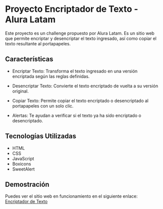 # Proyecto Encriptador de Texto - Alura Latam

Este proyecto es un challenge propuesto por Alura Latam. Es un sitio web que permite encriptar y desencriptar el texto ingresado, así como copiar el texto resultante al portapapeles.

## Características

- Encriptar Texto: Transforma el texto ingresado en una versión encriptada según las reglas definidas.

- Desencriptar Texto: Convierte el texto encriptado de vuelta a su versión original.

- Copiar Texto: Permite copiar el texto encriptado o desencriptado al portapapeles con un solo clic.

- Alertas: Te ayudan a verificar si el texto ya ha sido encriptado o desencriptado.

## Tecnologías Utilizadas
- HTML
- CSS
- JavaScript
- Boxicons
- SweetAlert

## Demostración 

Puedes ver el sitio web en funcionamiento en el siguiente enlace: [Encriptador de Texto](https://isaias65.github.io/Encriptador_Texto/)
